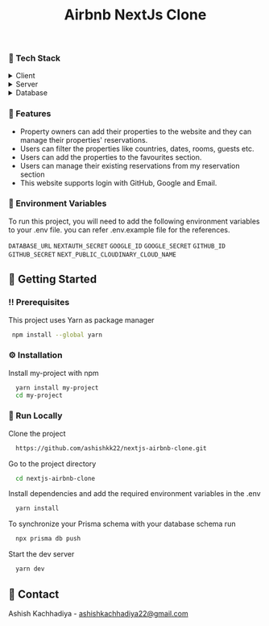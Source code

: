 
<div align="center">
  <h1>Airbnb NextJs Clone</h1>
</div>

<br />

<!-- TechStack -->

### :space_invader: Tech Stack

<details>
  <summary>Client</summary>
  <ul>
    <li><a href="https://www.typescriptlang.org/">Typescript</a></li>
    <li><a href="https://nextjs.org/">Next.js</a></li>
    <li><a href="https://reactjs.org/">React.js</a></li>
    <li><a href="https://tailwindcss.com/">TailwindCSS</a></li>
  </ul>
</details>

<details>
  <summary>Server</summary>
  <ul>
    <li><a href="https://www.typescriptlang.org/">Typescript</a></li>
    <li><a href="https://www.prisma.io/">Prisma</a></li>
  </ul>
</details>

<details>
<summary>Database</summary>
  <ul>
    <li><a href="https://www.mongodb.com/">MongoDB</a></li>
  </ul>
</details>

<!-- Features -->

### :dart: Features

- Property owners can add their properties to the website and they can manage their properties' reservations.
- Users can filter the properties like countries, dates, rooms, guests etc.
- Users can add the properties to the favourites section.
- Users can manage their existing reservations from my reservation section
- This website supports login with GitHub, Google and Email.

<!-- Env Variables -->

### :key: Environment Variables

To run this project, you will need to add the following environment variables to your .env file. you can refer .env.example file for the references.

`DATABASE_URL`
`NEXTAUTH_SECRET`
`GOOGLE_ID`
`GOOGLE_SECRET`
`GITHUB_ID`
`GITHUB_SECRET`
`NEXT_PUBLIC_CLOUDINARY_CLOUD_NAME`

<!-- Getting Started -->

## :toolbox: Getting Started

<!-- Prerequisites -->

### :bangbang: Prerequisites

This project uses Yarn as package manager

```bash
 npm install --global yarn
```

<!-- Installation -->

### :gear: Installation

Install my-project with npm

```bash
  yarn install my-project
  cd my-project
```

<!-- Run Locally -->

### :running: Run Locally

Clone the project

```bash
  https://github.com/ashishkk22/nextjs-airbnb-clone.git
```

Go to the project directory

```bash
  cd nextjs-airbnb-clone
```

Install dependencies and add the required environment variables in the .env

```bash
  yarn install
```

To synchronize your Prisma schema with your database schema run

```bash
  npx prisma db push
```

Start the dev server

```bash
  yarn dev
```


<!-- Contact -->

## :handshake: Contact

Ashish Kachhadiya - ashishkachhadiya22@gmail.com
